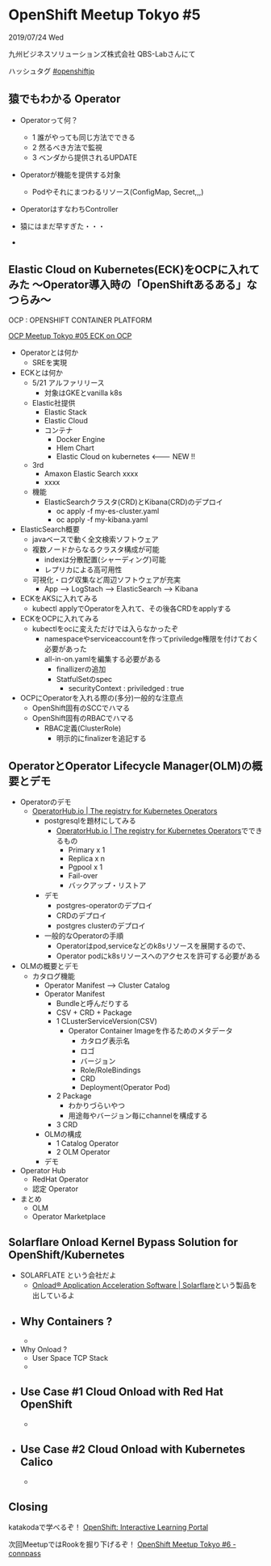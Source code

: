 # OpenShift Meetup Tokyo #5

2019/07/24 Wed

九州ビジネスソリューションズ株式会社 QBS-Labさんにて

ハッシュタグ [#openshiftjp](https://twitter.com/search?q=%23openshiftjp)

## 猿でもわかる Operator

- Operatorって何？
  - 1 誰がやっても同じ方法でできる
  - 2 然るべき方法で監視
  - 3 ベンダから提供されるUPDATE

- Operatorが機能を提供する対象
  - Podやそれにまつわるリソース(ConfigMap, Secret,,,)
- OperatorはすなわちController

- 猿にはまだ早すぎた・・・

- 

## Elastic Cloud on Kubernetes(ECK)をOCPに入れてみた  ～Operator導入時の「OpenShiftあるある」なつらみ～

OCP : OPENSHIFT CONTAINER PLATFORM

[OCP Meetup Tokyo #05 ECK on OCP](https://www.slideshare.net/TetsuyaSodo1/ocp-meetup-tokyo-05-eck-on-ocp-157494511)

- Operatorとは何か
  - SREを実現
- ECKとは何か
  - 5/21 アルファリリース
    - 対象はGKEとvanilla k8s
  - Elastic社提供
    - Elastic Stack
    - Elastic Cloud
    - コンテナ
      - Docker Engine
      - Hlem Chart
      - Elastic Cloud on kubernetes <--- NEW !!
  - 3rd
    - Amaxon Elastic Search xxxx
    - xxxx
  - 機能
    - ElasticSearchクラスタ(CRD)とKibana(CRD)のデプロイ
      - oc apply -f my-es-cluster.yaml
      - oc apply -f my-kibana.yaml
- ElasticSearch概要
  - javaベースで動く全文検索ソフトウェア
  - 複数ノードからなるクラスタ構成が可能
    - indexは分散配置(シャーディング)可能
    - レプリカによる高可用性
  - 可視化・ログ収集など周辺ソフトウェアが充実
    - App --> LogStach --> ElasticSearch --> Kibana
- ECKをAKSに入れてみる
  - kubectl applyでOperatorを入れて、その後各CRDをapplyする
- ECKをOCPに入れてみる
  - kubectlをocに変えただけでは入らなかったぞ
    - namespaceやserviceaccountを作ってpriviledge権限を付けておく必要があった
    - all-in-on.yamlを編集する必要がある
      - finallizerの追加
      - StatfulSetのspec
        - securityContext : priviledged : true
- OCPにOperatorを入れる際の(多分)一般的な注意点
  - OpenShift固有のSCCでハマる
  - OpenShift固有のRBACでハマる
    - RBAC定義(ClusterRole)
      - 明示的にfinalizerを追記する

## OperatorとOperator Lifecycle Manager(OLM)の概要とデモ

- Operatorのデモ
  - [OperatorHub.io | The registry for Kubernetes Operators](https://operatorhub.io/)
    - postgresqlを題材にしてみる
      - [OperatorHub.io | The registry for Kubernetes Operators](https://operatorhub.io/operator/postgresql)でできるもの
        - Primary x 1
        - Replica x n
        - Pgpool  x 1
        - Fail-over
        - バックアップ・リストア
    - デモ
      - postgres-operatorのデプロイ
      - CRDのデプロイ
      - postgres clusterのデプロイ
    - 一般的なOperatorの手順
      - Operatorはpod,serviceなどのk8sリソースを展開するので、
      - Operator podにk8sリソースへのアクセスを許可する必要がある
- OLMの概要とデモ
  - カタログ機能
    - Operator Manifest --> Cluster Catalog
    - Operator Manifest
      - Bundleと呼んだりする
      - CSV + CRD + Package
      - 1 CLusterServiceVersion(CSV)
        - Operator Container Imageを作るためのメタデータ
          - カタログ表示名
          - ロゴ
          - バージョン
          - Role/RoleBindings
          - CRD
          - Deployment(Operator Pod)
      - 2 Package
        - わかりづらいやつ
        - 用途毎やバージョン毎にchannelを構成する
      - 3 CRD
    - OLMの構成
        - 1 Catalog Operator
        - 2 OLM Operator
    - デモ
- Operator Hub
  - RedHat Operator
  - 認定 Operator
- まとめ
  - OLM
  - Operator Marketplace

## Solarflare Onload Kernel Bypass Solution for OpenShift/Kubernetes

- SOLARFLATE という会社だよ
  - [Onload® Application Acceleration Software | Solarflare](https://solarflare.com/onload/)という製品を出しているよ
- Why Containers ?
  - 
  - 
- Why Onload ?
  - User Space TCP Stack
  - 
- Use Case #1 Cloud Onload with Red Hat OpenShift
  - 
  - 
- Use Case #2 Cloud Onload with Kubernetes Calico
  - 
  - 

## Closing

katakodaで学べるぞ！
[OpenShift: Interactive Learning Portal](http://learn.openshift.com/)

次回MeetupではRookを掘り下げるぞ！
[OpenShift Meetup Tokyo #6 - connpass](https://openshift.connpass.com/event/139787/)
